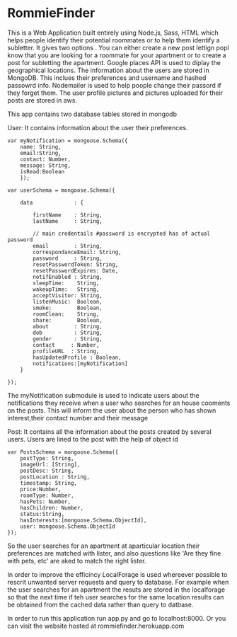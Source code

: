 # RommieFinder
This is a Web Application built entirely using Node.js, Sass, HTML which helps people identify their potential roommates or to help them identify a subletter. It gives two options . 
You can either create a new post lettign popl know that you are looking for a roommate for your apartment or to create a post for subletting the apartment. Google places API is used to diplay the geographical locations.
The information about the users are stored in MongoDB. This inclues their preferences and username and hashed passowrd info. Nodemailer is used to help poople change their passord if they forget them.
The user profile pictures and pictures uploaded for their posts are stored in aws. 

This app contains two database tables stored in mongodb

User:
It contains information about the user their preferences.
```
var myNotification = mongoose.Schema({
    name: String,
    email:String,
    contact: Number,
    message: String,
    isRead:Boolean
    });

var userSchema = mongoose.Schema({

    data             : {

        firstName    : String,
        lastName     : String,

        // main credentails #password is encrypted has of actual password
        email        : String,
        correspondanceEmail: String,
        password     : String,
        resetPasswordToken: String,
        resetPasswordExpires: Date,
        notifEnabled : String,
        sleepTime:    String,
        wakeupTime:   String,
        acceptVisitor: String,
        listenMusic:  Boolean,
        smoke:        Boolean,
        roomClean:    String,
        share:        Boolean,
        about        : String,
        dob          : String,
        gender       : String,
        contact     : Number,
        profileURL  : String,
        hasUpdatedProfile : Boolean,
        notifications:[myNotification]
    }

});
```
The myNotification submodule is used to indicate users about the notifications they receive when a user who searches for an house cooments on the posts. This will inform the user about the person who has shown interest,their contact number and their message

Post:
It contains all the information about the posts created by several users. Users are lined to the post with the help of object id

```
var PostsSchema = mongoose.Schema({
    postType: String,
    imageUrl: [String],
    postDesc: String,
    postLocation : String,
    timestamp: String,
    price:Number,
    roomType: Number,
    hasPets: Number,
    hasChildren: Number,
    status:String,
    hasInterests:[mongoose.Schema.ObjectId],
    user: mongoose.Schema.ObjectId
});
```
So the user searches for an apartment at aparticular location their preferences are matched with lister, and also questions like 'Are they fine with pets, etc' are aked to match the right lister.

In  order to improve the efficincy LocalForage is used whereever possible to rescrit unwanted server requests and query to database. For example when the user searches for an apartment the resuts are stored in the localforage so that the next time if teh user searches for the same location results can be obtained from the cached data rather than query to datbase.

In order to run this application run app.py and go to localhost:8000. Or you can visit the website hosted at rommiefinder.herokuapp.com
